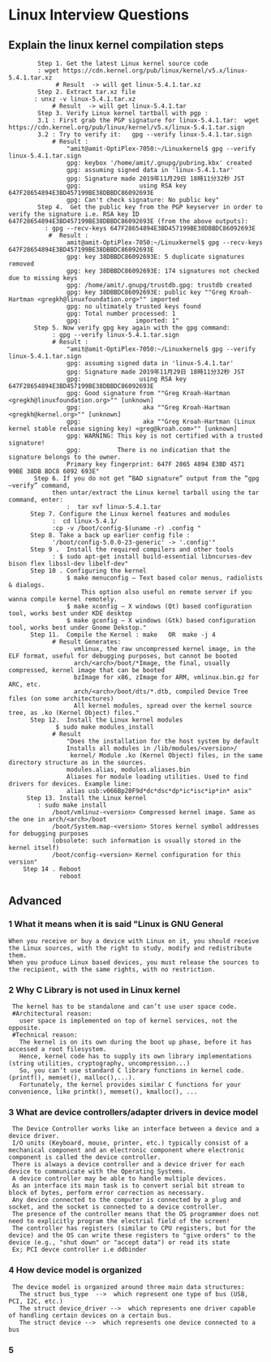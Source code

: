 # Linux Interview Questions 
## Explain the linux kernel compilation steps 
            Step 1. Get the latest Linux kernel source code
            : wget https://cdn.kernel.org/pub/linux/kernel/v5.x/linux-5.4.1.tar.xz
                 # Result  -> will get linux-5.4.1.tar.xz
            Step 2. Extract tar.xz file
           : unxz -v linux-5.4.1.tar.xz
                # Result  -> will get linux-5.4.1.tar
            Step 3. Verify Linux kernel tartball with pgp :
            3.1 : First grab the PGP signature for linux-5.4.1.tar:  wget https://cdn.kernel.org/pub/linux/kernel/v5.x/linux-5.4.1.tar.sign
            3.2 : Try to verify it:   gpg --verify linux-5.4.1.tar.sign
                # Result : 
                    "amit@amit-OptiPlex-7050:~/Linuxkernel$ gpg --verify linux-5.4.1.tar.sign
                    gpg: keybox '/home/amit/.gnupg/pubring.kbx' created
                    gpg: assuming signed data in 'linux-5.4.1.tar'
                    gpg: Signature made 2019年11月29日 18時11分32秒 JST
                    gpg:                using RSA key 647F28654894E3BD457199BE38DBBDC86092693E
                    gpg: Can't check signature: No public key"
            Step 4.  Get the public key from the PGP keyserver in order to verify the signature i.e. RSA key ID 647F28654894E3BD457199BE38DBBDC86092693E (from the above outputs):
              : gpg --recv-keys 647F28654894E3BD457199BE38DBBDC86092693E
               #  Result : 
                    amit@amit-OptiPlex-7050:~/Linuxkernel$ gpg --recv-keys 647F28654894E3BD457199BE38DBBDC86092693E
                    gpg: key 38DBBDC86092693E: 5 duplicate signatures removed
                    gpg: key 38DBBDC86092693E: 174 signatures not checked due to missing keys
                    gpg: /home/amit/.gnupg/trustdb.gpg: trustdb created
                    gpg: key 38DBBDC86092693E: public key ""Greg Kroah-Hartman <gregkh@linuxfoundation.org>"" imported
                    gpg: no ultimately trusted keys found
                    gpg: Total number processed: 1
                    gpg:               imported: 1"
           Step 5. Now verify gpg key again with the gpg command: 
                : gpg --verify linux-5.4.1.tar.sign
                # Result : 
                    "amit@amit-OptiPlex-7050:~/Linuxkernel$ gpg --verify linux-5.4.1.tar.sign
                    gpg: assuming signed data in 'linux-5.4.1.tar'
                    gpg: Signature made 2019年11月29日 18時11分32秒 JST
                    gpg:                using RSA key 647F28654894E3BD457199BE38DBBDC86092693E
                    gpg: Good signature from ""Greg Kroah-Hartman <gregkh@linuxfoundation.org>"" [unknown]
                    gpg:                 aka ""Greg Kroah-Hartman <gregkh@kernel.org>"" [unknown]
                    gpg:                 aka ""Greg Kroah-Hartman (Linux kernel stable release signing key) <greg@kroah.com>"" [unknown]
                    gpg: WARNING: This key is not certified with a trusted signature!
                    gpg:          There is no indication that the signature belongs to the owner.
                    Primary key fingerprint: 647F 2865 4894 E3BD 4571  99BE 38DB BDC8 6092 693E"
           Step 6. If you do not get “BAD signature” output from the “gpg –verify” command,
                then untar/extract the Linux kernel tarball using the tar command, enter:
                    :  tar xvf linux-5.4.1.tar
          Step 7. Configure the Linux kernel features and modules 
                :  cd linux-5.4.1/
                :cp -v /boot/config-$(uname -r) .config "
          Step 8. Take a back up earlier config file :
                '/boot/config-5.0.0-23-generic' -> '.config'"
          Step 9 .  Install the required compilers and other tools
                : $ sudo apt-get install build-essential libncurses-dev bison flex libssl-dev libelf-dev"
          Step 10 . Configuring the kernel 
                    $ make menuconfig – Text based color menus, radiolists & dialogs.
                        This option also useful on remote server if you wanna compile kernel remotely.
                    $ make xconfig – X windows (Qt) based configuration tool, works best under KDE desktop
                    $ make gconfig – X windows (Gtk) based configuration tool, works best under Gnome Dekstop."
          Step 11.  Compile the Kernel : make   OR  make -j 4
                # Result Generates:
                      vmlinux, the raw uncompressed kernel image, in the ELF format, useful for debugging purposes, but cannot be booted
                      arch/<arch>/boot/*Image, the final, usually compressed, kernel image that can be booted
                      bzImage for x86, zImage for ARM, vmlinux.bin.gz for ARC, etc.
                      arch/<arch>/boot/dts/*.dtb, compiled Device Tree files (on some architectures)
                      All kernel modules, spread over the kernel source tree, as .ko (Kernel Object) files."
          Step 12.  Install the Linux kernel modules
                 $ sudo make modules_install
                # Result 
                    "Does the installation for the host system by default
                    Installs all modules in /lib/modules/<version>/
                     kernel/ Module .ko (Kernel Object) files, in the same directory structure as in the sources.
                    modules.alias, modules.aliases.bin
                    Aliases for module loading utilities. Used to find drivers for devices. Example line:
                    alias usb:v066Bp20F9d*dc*dsc*dp*ic*isc*ip*in* asix"
         Step 13. Install the Linux kernel
            : sudo make install 
                /boot/vmlinuz-<version> Compressed kernel image. Same as the one in arch/<arch>/boot
                /boot/System.map-<version> Stores kernel symbol addresses for debugging purposes 
                (obsolete: such information is usually stored in the kernel itself)
                /boot/config-<version> Kernel configuration for this version"
        Step 14 . Reboot 
                  reboot

## Advanced 
### 1 What it means when it is said "Linux is GNU General

    When you receive or buy a device with Linux on it, you should receive the Linux sources, with the right to study, modify and redistribute them.
    When you produce Linux based devices, you must release the sources to the recipient, with the same rights, with no restriction.
### 2 Why C Library is not used in Linux kernel 

     The kernel has to be standalone and can’t use user space code.
     #Architectural reason:
       user space is implemented on top of kernel services, not the opposite.
     #Technical reason:
       The kernel is on its own during the boot up phase, before it has   accessed a root filesystem.
       Hence, kernel code has to supply its own library implementations (string utilities, cryptography, uncompression...)
       So, you can’t use standard C library functions in kernel code. (printf(), memset(), malloc(),...).
       Fortunately, the kernel provides similar C functions for your convenience, like printk(), memset(), kmalloc(), ...
### 3 What are device controllers/adapter drivers in device model
     The Device Controller works like an interface between a device and a device driver. 
     I/O units (Keyboard, mouse, printer, etc.) typically consist of a mechanical component and an electronic component where electronic component is called the device controller.
     There is always a device controller and a device driver for each device to communicate with the Operating Systems.
     A device controller may be able to handle multiple devices.
     As an interface its main task is to convert serial bit stream to block of bytes, perform error correction as necessary.
     Any device connected to the computer is connected by a plug and socket, and the socket is connected to a device controller.
     The presence of the controller means that the OS programmer does not need to explicitly program the electrial field of the screen!
     The controller has registers (similar to CPU registers, but for the device) and the OS can write these registers to "give orders" to the device (e.g., "shut down" or "accept data") or read its state
     Ex; PCI devce controller i.e ddbinder 
### 4 How device model is organized
     The device model is organized around three main data structures:
       The struct bus_type  -->  which represent one type of bus (USB, PCI, I2C, etc.)
       The struct device_driver -->  which represents one driver capable of handling certain devices on a certain bus.
       The struct device -->  which represents one device connected to a bus
### 5    
